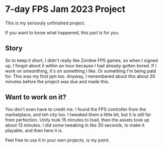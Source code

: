 # 7-day FPS Jam 2023 Project

This is my serisouly unfinished project.

If you want to know what happened, this part is for you.

## Story

So to keep it short, I didn't really like Zombie FPS games, so when I signed up, I forgot about it within an hour because I had already gotten bored. If I work on smeonthing, it's on something I like. Or something I'm being paid for. This was my first jam too. Anyway, I remembered about this about 30 minutes before the project was due and made this.

## Want to work on it?

You don't even have to credit me. I found the FPS controller from the marketplace, and teh city too. I tweaked them a little bit, but it is still far from perfection. Unity took 15 minutes to load, then the assets took up about 13 minutes. I did some tweaking in like 30 seconds, to make it playable, and then here it is.

Feel free to use it in your own projects, is my point.